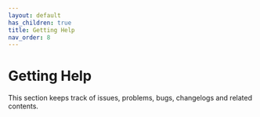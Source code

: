 ```yaml
---
layout: default
has_children: true
title: Getting Help
nav_order: 8
---
```


# Getting Help

This section keeps track of issues, problems, bugs, changelogs and related contents.


